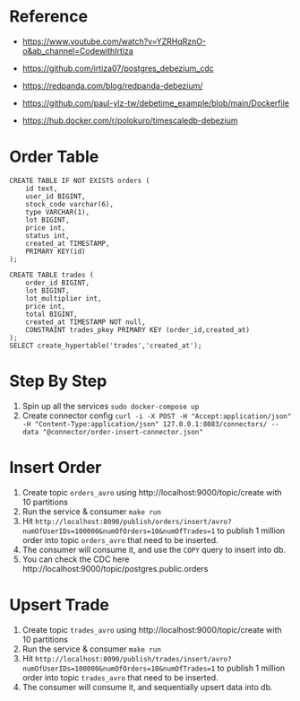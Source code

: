 # Reference
- https://www.youtube.com/watch?v=YZRHqRznO-o&ab_channel=CodewithIrtiza
- https://github.com/irtiza07/postgres_debezium_cdc
- https://redpanda.com/blog/redpanda-debezium/

- https://github.com/paul-ylz-tw/debetime_example/blob/main/Dockerfile
- https://hub.docker.com/r/polokuro/timescaledb-debezium

# Order Table
```
CREATE TABLE IF NOT EXISTS orders (
    id text,
    user_id BIGINT,
    stock_code varchar(6),
    type VARCHAR(1),
    lot BIGINT,
    price int,
    status int,
    created_at TIMESTAMP,
    PRIMARY KEY(id)
);

CREATE TABLE trades (
    order_id BIGINT,
    lot BIGINT,
    lot_multiplier int,
    price int,
    total BIGINT,
    created_at TIMESTAMP NOT null,
    CONSTRAINT trades_pkey PRIMARY KEY (order_id,created_at)
);
SELECT create_hypertable('trades','created_at');
```

# Step By Step

1. Spin up all the services `sudo docker-compose up`
2. Create connector config `curl -i -X POST -H "Accept:application/json" -H "Content-Type:application/json" 127.0.0.1:8083/connectors/ --data "@connector/order-insert-connector.json"`

# Insert Order

1. Create topic `orders_avro` using http://localhost:9000/topic/create with 10 partitions
2. Run the service & consumer `make run`
3. Hit `http://localhost:8090/publish/orders/insert/avro?numOfUserIDs=100000&numOfOrders=10&numOfTrades=1` to publish 1 million order into topic `orders_avro` that need to be inserted.
4. The consumer will consume it, and use the `COPY` query to insert into db.
5. You can check the CDC here http://localhost:9000/topic/postgres.public.orders

# Upsert Trade

1. Create topic `trades_avro` using http://localhost:9000/topic/create with 10 partitions
2. Run the service & consumer `make run`
3. Hit `http://localhost:8090/publish/trades/insert/avro?numOfUserIDs=100000&numOfOrders=10&numOfTrades=1` to publish 1 million order into topic `trades_avro` that need to be inserted.
4. The consumer will consume it, and sequentially upsert data into db.
